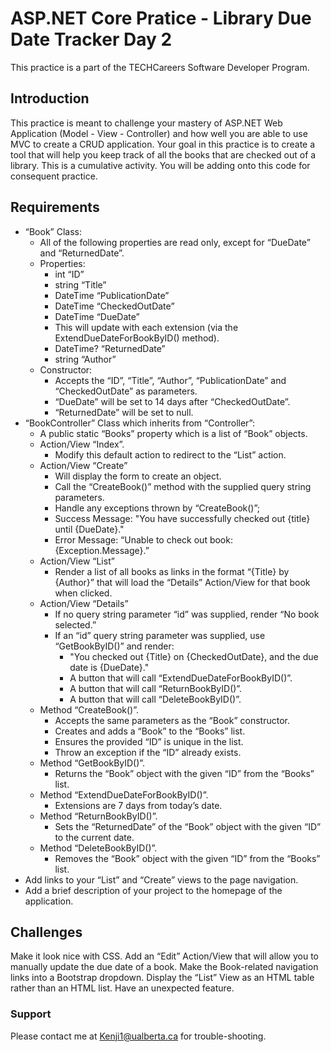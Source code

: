 # ASP.NET Core Pratice - Library Due Date Tracker Day 2
This practice is a part of the TECHCareers Software Developer Program.

## Introduction
This practice is meant to challenge your mastery of ASP.NET Web Application (Model - View - Controller) and how well you are able to use MVC to create a CRUD application. Your goal in this practice is to create a tool that will help you keep track of all the books that are checked out of a library. This is a cumulative activity. You will be adding onto this code for consequent practice.

## Requirements
* “Book” Class:
  * All of the following properties are read only, except for “DueDate” and “ReturnedDate”.
  * Properties:
    * int “ID”
    * string “Title”
    * DateTime “PublicationDate”
    * DateTime “CheckedOutDate”
    * DateTime “DueDate”
    * This will update with each extension (via the ExtendDueDateForBookByID() method).
    * DateTime? “ReturnedDate”
    * string “Author”
  * Constructor:
    * Accepts the “ID”, “Title”, “Author”, “PublicationDate” and “CheckedOutDate” as parameters.
    * “DueDate” will be set to 14 days after “CheckedOutDate”.
    * “ReturnedDate” will be set to null.
* “BookController” Class which inherits from “Controller”:
  * A public static “Books” property which is a list of “Book” objects.
  * Action/View “Index”.
    * Modify this default action to redirect to the “List” action.
  * Action/View “Create”
    * Will display the form to create an object. 
    * Call the “CreateBook()” method with the supplied query string parameters.
    * Handle any exceptions thrown by “CreateBook()”;
    * Success Message: "You have successfully checked out {title} until {DueDate}."
    * Error Message: “Unable to check out book: {Exception.Message}.”
  * Action/View “List”
    * Render a list of all books as links in the format “{Title} by {Author}” that will load the “Details” Action/View for that book when clicked.
  * Action/View “Details”
    * If no query string parameter “id” was supplied, render “No book selected.”
    * If an “id” query string parameter was supplied, use “GetBookByID()” and render:
      * "You checked out {Title} on {CheckedOutDate}, and the due date is {DueDate}."
      * A button that will call “ExtendDueDateForBookByID()”.
      * A button that will call “ReturnBookByID()”.
      * A button that will call “DeleteBookByID()”.
  * Method “CreateBook()”.
    * Accepts the same parameters as the “Book” constructor.
    * Creates and adds a “Book” to the “Books” list.
    * Ensures the provided “ID” is unique in the list.
    * Throw an exception if the “ID” already exists.
  * Method “GetBookByID()”.
    * Returns the “Book” object with the given “ID” from the “Books” list.
  * Method “ExtendDueDateForBookByID()”.
    * Extensions are 7 days from today’s date.
  * Method “ReturnBookByID()”.
    * Sets the “ReturnedDate” of the “Book” object with the given “ID” to the current date.
  * Method “DeleteBookByID()”.
    * Removes the “Book” object with the given “ID” from the “Books” list.
* Add links to your “List” and “Create” views to the page navigation.
* Add a brief description of your project to the homepage of the application.

## Challenges
Make it look nice with CSS.
Add an “Edit” Action/View that will allow you to manually update the due date of a book.
Make the Book-related navigation links into a Bootstrap dropdown.
Display the “List” View as an HTML table rather than an HTML list.
Have an unexpected feature.

### Support
Please contact me at Kenji1@ualberta.ca for trouble-shooting.
